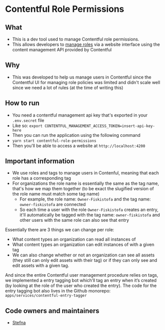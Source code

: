 <!-- gitbook-ignore -->

# Contentful Role Permissions

## What

- This is a dev tool used to manage Contentful role permissions.
- This allows developers to [manage roles](https://www.contentful.com/developers/docs/tutorials/general/roles-via-api/) via a website interface using the content management API provided by Contentful

## Why

- This was developed to help us manage users in Contentful since the Contentful UI for managing role policies was limited and didn't scale well since we need a lot of rules (at the time of writing this)

## How to run

- You need a contentful management api key that's exported in your `.env.secret` file
- Like so: `export CONTENTFUL_MANAGEMENT_ACCESS_TOKEN=insert-api-key-here`
- Then you can run the application using the following command
- `yarn start contentful-role-permissions`
- Then you'll be able to access a website at `http://localhost:4200`

## Important information

- We use roles and tags to manage users in Contenful, meaning that each role has a corresponding tag
- For organizations the role name is essentially the same as the tag name, that's how we map them together (to be exact the slugified version of the role name must match some tag name)
  - For example, the role name: `Owner-Fiskistofa` and the tag name: `owner-fiskistofa` are connected
  - So each time a user with the role `Owner-Fiskistofa` creates an entry, it'll automatically be tagged with the tag name: `owner-fiskistofa` and other users with the same role can also see that entry

Essentially there are 3 things we can change per role:

- What content types an organization can read all instances of
- What content types an organization can edit instances of with a given tag
- We can also change whether or not an organization can see all assets (they still can only edit assets with their tag) or if they can only see and edit assets with a given tag.

And since the entire Contentful user management procedure relies on tags, we implemented a entry tagging bot which’ll tag an entry when it’s created (by looking at the role of the user who created the entry). The code for the entry tagging bot also lives in the Github monorepo: `apps/services/contentful-entry-tagger`

## Code owners and maintainers

- [Stefna](https://github.com/orgs/island-is/teams/stefna/members)
